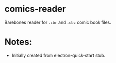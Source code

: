 # comics-reader
Barebones reader for `.cbr` and `.cbz` comic book files.

# Notes:
- Initially created from electron-quick-start stub.
